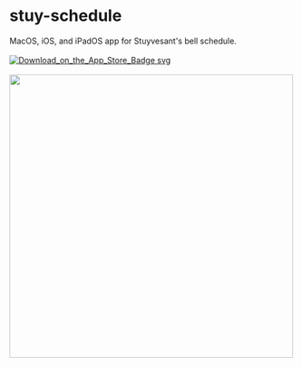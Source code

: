 # stuy-schedule

MacOS, iOS, and iPadOS app for Stuyvesant's bell schedule.\
\
[![Download_on_the_App_Store_Badge svg](https://github.com/pserb/stuy-schedule/assets/61565464/fff35ae3-cade-49d9-93e4-12a25a05bd83)](https://apps.apple.com/us/app/stuy-schedule/id1625021474)\
\
[<img src=https://github.com/pserb/stuy-schedule/assets/61565464/b87f0257-e866-4070-b6e7-ca76b1564318 width="500"/>](https://apps.apple.com/us/app/stuy-schedule/id1625021474)

